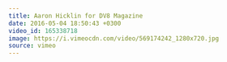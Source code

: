 ```yaml
---
title: Aaron Hicklin for DV8 Magazine
date: 2016-05-04 18:50:43 +0300
video_id: 165338718
image: https://i.vimeocdn.com/video/569174242_1280x720.jpg
source: vimeo
---
```

